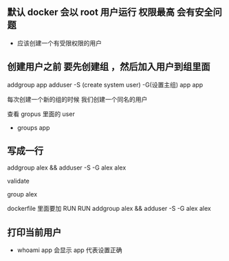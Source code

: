 ## 默认 docker 会以 root 用户运行 权限最高 会有安全问题

- 应该创建一个有受限权限的用户

## 创建用户之前 要先创建组 ，然后加入用户到组里面

addgroup app
adduser -S (create system user) -G(设置主组) app app

每次创建一个新的组的时候 我们创建一个同名的用户

查看 gropus 里面的 user

- groups app

## 写成一行

addgroup alex && adduser -S -G alex alex

validate

group alex

dockerfile 里面要加 RUN
RUN addgroup alex && adduser -S -G alex alex

## 打印当前用户

- whoami
  app 会显示 app 代表设置正确

